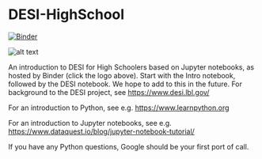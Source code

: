 # DESI-HighSchool

[![Binder](http://34.94.252.126/badge_logo.svg)](http://34.94.252.126/v2/gh/binder-project/example-conda-environment/master)

![alt text](https://github.com/michaelJwilson/DESI-HighSchool/tree/master/images/Mayall-Star-Trails.jpg?raw=true)

An introduction to DESI for High Schoolers based on Jupyter notebooks, as hosted by Binder (click the logo above).  Start with
the Intro notebook, followed by the DESI notebook.  We hope to add to this in the future.  For background to the DESI project,
see https://www.desi.lbl.gov/

For an introduction to Python, see e.g. https://www.learnpython.org

For an introduction to Jupyter notebooks, see e.g. https://www.dataquest.io/blog/jupyter-notebook-tutorial/

If you have any Python questions, Google should be your first port of call.

